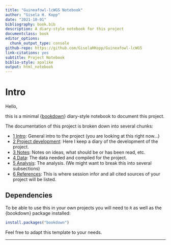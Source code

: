 ```yaml
---
title: "Guineafowl-lcWGS Notebook"
author: "Gisela H. Kopp"
date: "2021-10-01"
bibliography: book.bib
description: A diary-style notebook for this project
documentclass: book
editor_options:
  chunk_output_type: console
github-repo: https://github.com/GiselaHKopp/Guineafowl-lcWGS
link-citations: yes
subtitle: Project Notebook
biblio-style: apalike
output: html_notebook
---
```





# Intro

Hello, 

this is a minimal {[bookdown](https://bookdown.org/)} diary-style notebook to document this project.

The documentation of this project is broken down into several chunks:

- [1 Intro](./index.html): General intro to the project (you are looking at this right now...)
- [2 Project development](./project-development.html): Here I keep a diary of the development of the project.
- [3 Notes](./project-notes.html): Notes on ideas, what should be or has been read, etc.
- [4 Data](./data.html): The data needed and compiled for the project.
- [5 Analysis](./analysis.html): The analysis. (We might want to break this into several subsections)
- [6 References](./references.html): This is where session infor and all cited sources of your project will be listed.

## Dependencies

To be able to use this in your own projects you will need to `R` as well as the {bookdown} package installed:

```r
install.packages("bookdown")
```


Feel free to adapt this template to your needs.


---
